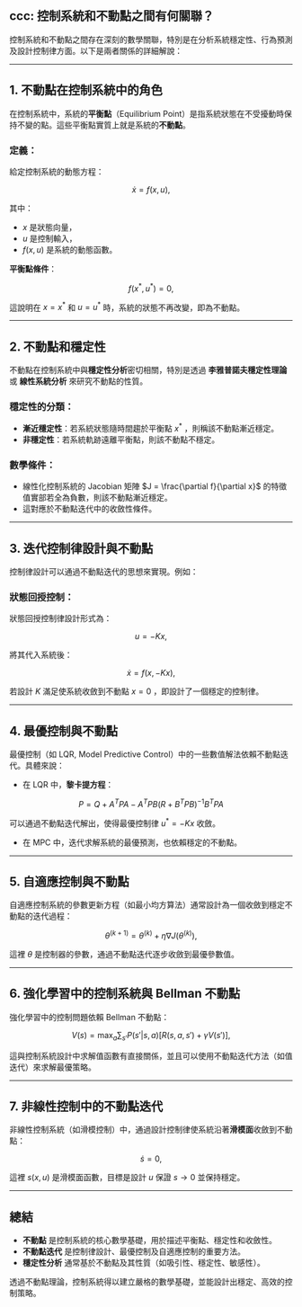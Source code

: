 ## ccc: 控制系統和不動點之間有何關聯？

控制系統和不動點之間存在深刻的數學關聯，特別是在分析系統穩定性、行為預測及設計控制律方面。以下是兩者關係的詳細解說：

---

## **1. 不動點在控制系統中的角色**

在控制系統中，系統的**平衡點**（Equilibrium Point）是指系統狀態在不受擾動時保持不變的點。這些平衡點實質上就是系統的**不動點**。

### 定義：
給定控制系統的動態方程：

```math
\dot{x} = f(x, u),
```

其中：
-  $`x`$  是狀態向量，
-  $`u`$  是控制輸入，
-  $`f(x, u)`$  是系統的動態函數。

**平衡點條件**：

```math
f(x^*, u^*) = 0,
```

這說明在  $`x = x^*`$  和  $`u = u^*`$  時，系統的狀態不再改變，即為不動點。

---

## **2. 不動點和穩定性**

不動點在控制系統中與**穩定性分析**密切相關，特別是透過 **李雅普諾夫穩定性理論** 或 **線性系統分析** 來研究不動點的性質。

### 穩定性的分類：
- **漸近穩定性**：若系統狀態隨時間趨於平衡點  $`x^*`$ ，則稱該不動點漸近穩定。
- **非穩定性**：若系統軌跡遠離平衡點，則該不動點不穩定。

### 數學條件：
- 線性化控制系統的 Jacobian 矩陣  $`J = \frac{\partial f}{\partial x}`$  的特徵值實部若全為負數，則該不動點漸近穩定。
- 這對應於不動點迭代中的收斂性條件。

---

## **3. 迭代控制律設計與不動點**

控制律設計可以通過不動點迭代的思想來實現。例如：

### 狀態回授控制：
狀態回授控制律設計形式為：

```math
u = -Kx,
```

將其代入系統後：

```math
\dot{x} = f(x, -Kx),
```

若設計  $`K`$  滿足使系統收斂到不動點  $`x = 0`$ ，即設計了一個穩定的控制律。

---

## **4. 最優控制與不動點**

最優控制（如 LQR, Model Predictive Control）中的一些數值解法依賴不動點迭代。具體來說：
- 在 LQR 中，**黎卡提方程**：
  
```math
P = Q + A^T P A - A^T P B (R + B^T P B)^{-1} B^T P A
```

  可以通過不動點迭代解出，使得最優控制律  $`u^* = -Kx`$  收斂。

- 在 MPC 中，迭代求解系統的最優預測，也依賴穩定的不動點。

---

## **5. 自適應控制與不動點**

自適應控制系統的參數更新方程（如最小均方算法）通常設計為一個收斂到穩定不動點的迭代過程：

```math
\theta^{(k+1)} = \theta^{(k)} + \eta \nabla J(\theta^{(k)}),
```

這裡  $`\theta`$  是控制器的參數，通過不動點迭代逐步收斂到最優參數值。

---

## **6. 強化學習中的控制系統與 Bellman 不動點**

強化學習中的控制問題依賴 Bellman 不動點：

```math
V(s) = \max_a \sum_{s'} P(s' | s, a) [R(s, a, s') + \gamma V(s')],
```

這與控制系統設計中求解值函數有直接關係，並且可以使用不動點迭代方法（如值迭代）來求解最優策略。

---

## **7. 非線性控制中的不動點迭代**

非線性控制系統（如滑模控制）中，通過設計控制律使系統沿著**滑模面**收斂到不動點：

```math
\dot{s} = 0,
```

這裡  $`s(x, u)`$  是滑模面函數，目標是設計  $`u`$  保證  $`s \to 0`$  並保持穩定。

---

## 總結

- **不動點** 是控制系統的核心數學基礎，用於描述平衡點、穩定性和收斂性。
- **不動點迭代** 是控制律設計、最優控制及自適應控制的重要方法。
- **穩定性分析** 通常基於不動點及其性質（如吸引性、穩定性、敏感性）。

透過不動點理論，控制系統得以建立嚴格的數學基礎，並能設計出穩定、高效的控制策略。

